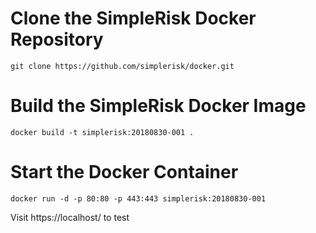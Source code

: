 # Clone the SimpleRisk Docker Repository
```
git clone https://github.com/simplerisk/docker.git
```

# Build the SimpleRisk Docker Image
```
docker build -t simplerisk:20180830-001 .
```

# Start the Docker Container
```
docker run -d -p 80:80 -p 443:443 simplerisk:20180830-001
```

Visit https://localhost/ to test
